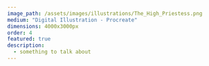 ```yaml
---
image_path: /assets/images/illustrations/The_High_Priestess.png
medium: "Digital Illustration - Procreate"
dimensions: 4000x3000px 
order: 4
featured: true
description:
  - something to talk about 
---
```


